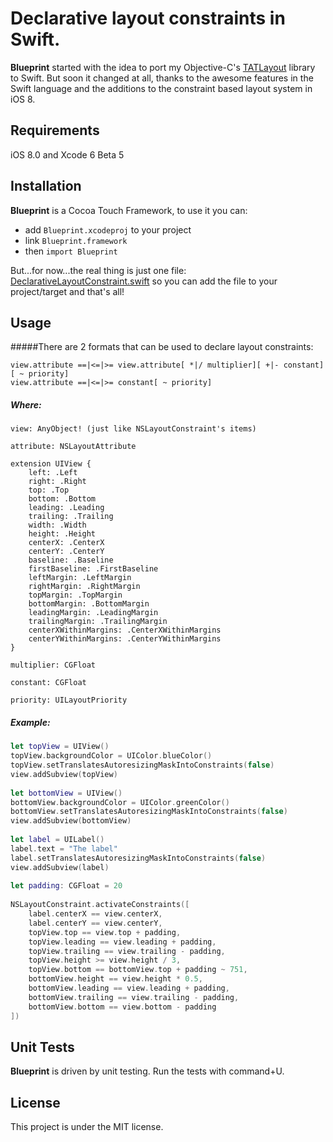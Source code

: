 # Declarative layout constraints in Swift.

__Blueprint__ started with the idea to port my Objective-C's [TATLayout](https://github.com/cromandini/TATLayout) library to Swift. But soon it changed at all, thanks to the awesome features in the Swift language and the additions to the constraint based layout system in iOS 8.

## Requirements
iOS 8.0 and Xcode 6 Beta 5

## Installation
__Blueprint__ is a Cocoa Touch Framework, to use it you can:

- add `Blueprint.xcodeproj` to your project
- link `Blueprint.framework`
- then `import Blueprint`

But...for now...the real thing is just one file: [DeclarativeLayoutConstraint.swift](https://github.com/cromandini/Blueprint/blob/master/Blueprint/DeclarativeLayoutConstraint.swift) so you can add the file to your project/target and that's all!

## Usage
#####There are 2 formats that can be used to declare layout constraints:
```
view.attribute ==|<=|>= view.attribute[ *|/ multiplier][ +|- constant][ ~ priority]
view.attribute ==|<=|>= constant[ ~ priority]
```

##### Where:
```
view: AnyObject! (just like NSLayoutConstraint's items)

attribute: NSLayoutAttribute

extension UIView {
    left: .Left
    right: .Right
    top: .Top
    bottom: .Bottom
    leading: .Leading
    trailing: .Trailing
    width: .Width
    height: .Height
    centerX: .CenterX
    centerY: .CenterY
    baseline: .Baseline
    firstBaseline: .FirstBaseline
    leftMargin: .LeftMargin
    rightMargin: .RightMargin
    topMargin: .TopMargin
    bottomMargin: .BottomMargin
    leadingMargin: .LeadingMargin
    trailingMargin: .TrailingMargin
    centerXWithinMargins: .CenterXWithinMargins
    centerYWithinMargins: .CenterYWithinMargins
}

multiplier: CGFloat

constant: CGFloat

priority: UILayoutPriority
```

##### Example:
```swift
let topView = UIView()
topView.backgroundColor = UIColor.blueColor()
topView.setTranslatesAutoresizingMaskIntoConstraints(false)
view.addSubview(topView)
   
let bottomView = UIView()
bottomView.backgroundColor = UIColor.greenColor()
bottomView.setTranslatesAutoresizingMaskIntoConstraints(false)
view.addSubview(bottomView)
   
let label = UILabel()
label.text = "The label"
label.setTranslatesAutoresizingMaskIntoConstraints(false)
view.addSubview(label)
   
let padding: CGFloat = 20
   
NSLayoutConstraint.activateConstraints([
    label.centerX == view.centerX,
    label.centerY == view.centerY,
    topView.top == view.top + padding,
    topView.leading == view.leading + padding,
    topView.trailing == view.trailing - padding,
    topView.height >= view.height / 3,
    topView.bottom == bottomView.top + padding ~ 751,
    bottomView.height == view.height * 0.5,
    bottomView.leading == view.leading + padding,
    bottomView.trailing == view.trailing - padding,
    bottomView.bottom == view.bottom - padding
])
```

## Unit Tests
__Blueprint__ is driven by unit testing. Run the tests with command+U.

## License
This project is under the MIT license.

